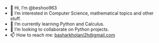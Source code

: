 - 👋 Hi, I’m @beshoo963
- 👀 I’m interested in Computer Science, mathematical topics and other stuff.
- 🌱 I’m currently learning Python and Calculus.
- 💞️ I’m looking to collaborate on Python projects.
- 📫 How to reach me: basharkholani2h@gmail.com

<!---
beshoo963/beshoo963 is a ✨ special ✨ repository because its `README.md` (this file) appears on your GitHub profile.
You can click the Preview link to take a look at your changes.
--->
